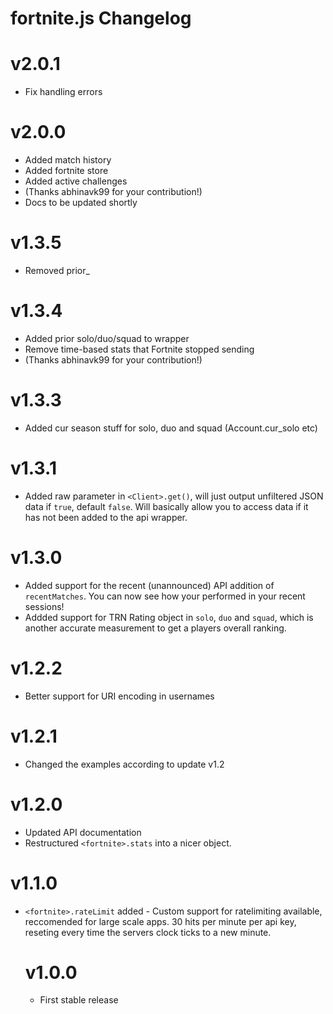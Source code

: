 # fortnite.js Changelog

# v2.0.1
 - Fix handling errors

# v2.0.0
 - Added match history
 - Added fortnite store
 - Added active challenges
 - (Thanks abhinavk99 for your contribution!)
 - Docs to be updated shortly

# v1.3.5
 - Removed prior_

# v1.3.4
 - Added prior solo/duo/squad to wrapper
 - Remove time-based stats that Fortnite stopped sending
 - (Thanks abhinavk99 for your contribution!)

# v1.3.3
- Added cur season stuff for solo, duo and squad (Account.cur_solo etc)

# v1.3.1
- Added raw parameter in `<Client>.get()`, will just output unfiltered JSON data if `true`, default `false`. Will basically allow you to access data if it has not been added to the api wrapper.

# v1.3.0
- Added support for the recent (unannounced) API addition of `recentMatches`. You can now see how your performed in your recent sessions!
- Addded support for TRN Rating object in `solo`, `duo` and `squad`, which is another accurate measurement to get a players overall ranking.

# v1.2.2
 - Better support for URI encoding in usernames

# v1.2.1
 - Changed the examples according to update v1.2

# v1.2.0
 - Updated API documentation
 - Restructured `<fortnite>.stats` into a nicer object.

# v1.1.0
 - `<fortnite>.rateLimit` <Object> added - Custom support for ratelimiting available, reccomended for large scale apps. 30 hits per minute per api key, reseting every time the servers clock ticks to a new minute.

# v1.0.0
 - First stable release